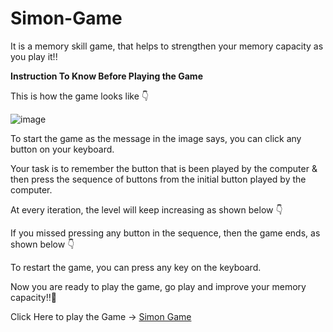 # Simon-Game
It is a memory skill game, that helps to strengthen your memory capacity as you play it!!

**Instruction To Know Before Playing the Game**

This is how the game looks like 👇

![image](https://user-images.githubusercontent.com/69079491/116880668-ec299f80-ac3f-11eb-84d2-2051c3488244.png)

To start the game as the message in the image says, you can click any button on your keyboard.

Your task is to remember the button that is been played by the computer & then press the sequence of buttons from the initial button played by the computer.

At every iteration, the level will keep increasing as shown below 👇


If you missed pressing any button in the sequence, then the game ends, as shown below 👇



To restart the game, you can press any key on the keyboard.

Now you are ready to play the game, go play and improve your memory capacity!!💪

Click Here to play the Game -> [Simon Game](https://shivam-dhyani.github.io/Simon-Game/)   
